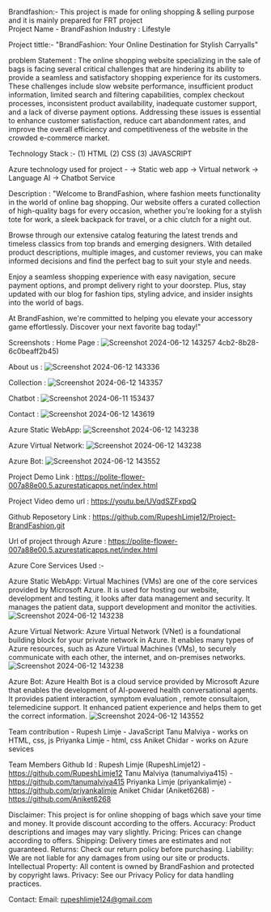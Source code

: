 
Brandfashion:-
This project is made for onling shopping & selling purpose and it is mainly prepared for FRT project  
Project Name - BrandFashion
Industry : Lifestyle


Project tittle:-
"BrandFashion: Your Online Destination for Stylish Carryalls"


problem Statement :
The online shopping website specializing in the sale of bags is facing several critical challenges that are hindering its ability to provide a seamless and satisfactory shopping experience for its customers. These challenges include slow website performance, insufficient product information, limited search and filtering capabilities, complex checkout processes, inconsistent product availability, inadequate customer support, and a lack of diverse payment options. Addressing these issues is essential to enhance customer satisfaction, reduce cart abandonment rates, and improve the overall efficiency and competitiveness of the website in the crowded e-commerce market.


Technology Stack :- 
(1) HTML
(2) CSS 
(3) JAVASCRIPT

Azure technology used for project -
-> Static web app
-> Virtual network
-> Language AI
-> Chatbot Service 



Description : "Welcome to BrandFashion, where fashion meets functionality in the world of online bag shopping. Our website offers a curated collection of high-quality bags for every occasion, whether you're looking for a stylish tote for work, a sleek backpack for travel, or a chic clutch for a night out. 

Browse through our extensive catalog featuring the latest trends and timeless classics from top brands and emerging designers. With detailed product descriptions, multiple images, and customer reviews, you can make informed decisions and find the perfect bag to suit your style and needs.

Enjoy a seamless shopping experience with easy navigation, secure payment options, and prompt delivery right to your doorstep. Plus, stay updated with our blog for fashion tips, styling advice, and insider insights into the world of bags.

At BrandFashion, we're committed to helping you elevate your accessory game effortlessly. Discover your next favorite bag today!" 



Screenshots :
 Home Page :
![Screenshot 2024-06-12 143257](https://github.com/RupeshLimje12/Project-BrandFashion/assets/172354061/75d669d9-8bdf-45f1-bd1c-b343c9c5f68e)
4cb2-8b28-6c0beaff2b45)

About us :
![Screenshot 2024-06-12 143336](https://github.com/RupeshLimje12/Project-BrandFashion/assets/172354061/0641a750-f5c9-4935-8123-a6fc03255e4f)


Collection :
![Screenshot 2024-06-12 143357](https://github.com/RupeshLimje12/Project-BrandFashion/assets/172354061/c082d34c-77d0-49b4-b0a9-34678d757ce7)


Chatbot :
![Screenshot 2024-06-11 153437](https://github.com/RupeshLimje12/Project-BrandFashion/assets/172354061/853c51c5-7ad0-4b56-932c-63ccb9a8302d)

Contact : 
![Screenshot 2024-06-12 143619](https://github.com/RupeshLimje12/Project-BrandFashion/assets/172354061/0a6b904f-8df3-4c3f-9b0c-fba04ef83800)


Azure Static WebApp:
![Screenshot 2024-06-12 143238](https://github.com/RupeshLimje12/Project-BrandFashion/assets/172354061/9dffc484-a510-4f71-857a-739a22e99ae8)

Azure Virtual Network:
![Screenshot 2024-06-12 143238](https://github.com/RupeshLimje12/Project-BrandFashion/assets/172354061/43ebf868-bbec-4170-bd01-2ca8a593f9ce)

Azure Bot:
![Screenshot 2024-06-12 143552](https://github.com/RupeshLimje12/Project-BrandFashion/assets/172354061/3904b9e8-50e8-4030-a69d-dc76add749d5)
 


Project Demo Link : https://polite-flower-007a88e00.5.azurestaticapps.net/index.html

Project Video demo url : https://youtu.be/UVqdSZFxpqQ

Github Reposetory Link : https://github.com/RupeshLimje12/Project-BrandFashion.git

Url of project through Azure : https://polite-flower-007a88e00.5.azurestaticapps.net/index.html



Azure Core Services Used :-

Azure Static WebApp:
Virtual Machines (VMs) are one of the core services provided by Microsoft Azure. It is used for hosting our website, development and testing, it looks after data management and security. It manages the patient data, support development and monitor the activities.
![Screenshot 2024-06-12 143238](https://github.com/RupeshLimje12/Project-BrandFashion/assets/172354061/9dffc484-a510-4f71-857a-739a22e99ae8)


Azure Virtual Network:
Azure Virtual Network (VNet) is a foundational building block for your private network in Azure. It enables many types of Azure resources, such as Azure Virtual Machines (VMs), to securely communicate with each other, the internet, and on-premises networks.
![Screenshot 2024-06-12 143238](https://github.com/RupeshLimje12/Project-BrandFashion/assets/172354061/43ebf868-bbec-4170-bd01-2ca8a593f9ce)


Azure Bot:
Azure Health Bot is a cloud service provided by Microsoft Azure that enables the development of AI-powered health conversational agents. It provides patient interaction, symptom evaluation , remote consultaion, telemedicine support. It enhanced patient experience and helps them to get the correct information.
![Screenshot 2024-06-12 143552](https://github.com/RupeshLimje12/Project-BrandFashion/assets/172354061/3904b9e8-50e8-4030-a69d-dc76add749d5)
 


Team contribution - 
Rupesh Limje - JavaScript
Tanu Malviya - works on HTML, css, js
Priyanka Limje - html, css
Aniket Chidar - works on Azure sevices


Team Members Github Id :
Rupesh Limje (RupeshLimje12) - https://github.com/RupeshLimje12
Tanu Malviya (tanumalviya415) - https://github.com/tanumalviya415
Priyanka Limje (priyankalimje) - https://github.com/priyankalimje
Aniket Chidar (Aniket6268) - https://github.com/Aniket6268

Disclaimer:
This project is for online shopping of bags which save your time and money. It provide discount according to the offers.
Accuracy: Product descriptions and images may vary slightly.
Pricing: Prices can change according to offers.
Shipping: Delivery times are estimates and not guaranteed.
Returns: Check our return policy before purchasing.
Liability: We are not liable for any damages from using our site or products.
Intellectual Property: All content is owned by BrandFashion and protected by copyright laws.
Privacy: See our Privacy Policy for data handling practices.

Contact:
Email: rupeshlimje124@gmail.com

